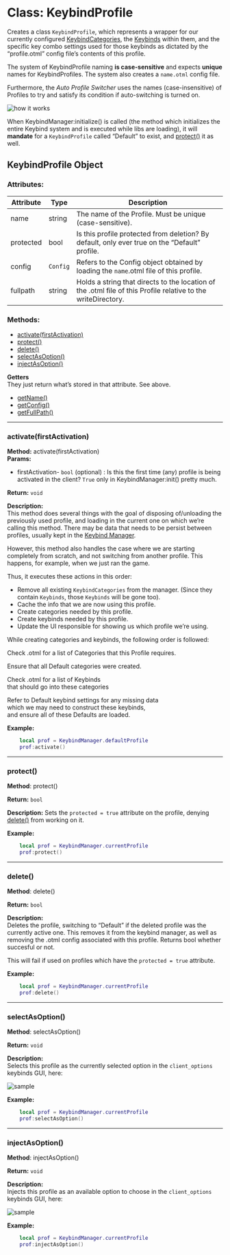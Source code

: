 ﻿# Class: KeybindProfile

Creates a class `KeybindProfile`, which represents a wrapper for our currently configured [KeybindCategories](Keybind-Category), the [Keybinds](Keybind) within them, and the specific key combo settings used for those keybinds as dictated by the “profile.otml” config file’s contents of this profile.

The system of KeybindProfile naming **is case-sensitive** and expects **unique** names for KeybindProfiles. The system also creates a `name.otml` config file.

Furthermore, the _Auto Profile Switcher_ uses the names (case-insensitive) of Profiles to try and satisfy its condition if auto-switching is turned on.  

![how it works](https://i.imgur.com/BiCPTbl.png)

When KeybindManager:initialize() is called (the method which initializes the entire Keybind system and is executed while libs are loading), it will **mandate** for a `KeybindProfile` called “Default” to exist, and [protect()](#protect) it as well.

## KeybindProfile Object

### Attributes:

| Attribute | Type | Description |
| -- | -- | -- |
| name | string | The name of the Profile. Must be unique (case-sensitive).
| protected | bool | Is this profile protected from deletion? By default, only ever true on the “Default” profile.
|config|`Config`|Refers to the Config object obtained by loading the `name`.otml file of this profile.
|fullpath|string|Holds a string that directs to the location of the .otml file of this Profile relative to the writeDirectory.

### Methods:

-   [activate(firstActivation)](#activatefirstactivation)
-   [protect()](#protect)
-   [delete()](#delete)
-   [selectAsOption()](#selectasoption)
-   [injectAsOption()](#injectasoption)

**Getters**  
They just return what’s stored in that attribute. See above.

-   [getName()](#getname)
-   [getConfig()](#getconfig)
-   [getFullPath()](#getfullpath)

----------

### activate(firstActivation)

**Method:** activate(firstActivation)  
**Params:**

-   firstActivation- `bool` (optional) : Is this the first time (any) profile is being activated in the client? `True` only in KeybindManager:init() pretty much.

**Return:** `void`

**Description:**  
This method does several things with the goal of disposing of/unloading the previously used profile, and loading in the current one on which we’re calling this method. There may be data that needs to be persist between profiles, usually kept in the [Keybind Manager](Keybind-Manager).

However, this method also handles the case where we are starting completely from scratch, and not switching from another profile. This happens, for example, when we just ran the game.

Thus, it executes these actions in this order:

-   Remove all existing `KeybindCategories` from the manager. (Since they contain `Keybinds`, those `Keybinds` will be gone too).
-   Cache the info that we are now using this profile.
-   Create categories needed by this profile.
-   Create keybinds needed by this profile.
-   Update the UI responsible for showing us which profile we’re using.

While creating categories and keybinds, the following order is followed:

Check .otml for a list of Categories that this Profile requires.

Ensure that all Default categories were created.

Check .otml for a list of Keybinds  
that should go into these categories

Refer to Default keybind settings for any missing data  
which we may need to construct these keybinds,  
and ensure all of these Defaults are loaded.

**Example:**

```lua
	local prof = KeybindManager.defaultProfile
	prof:activate()

```

----------

### protect()

**Method**: protect()

**Return:** `bool`

**Description:** Sets the `protected = true` attribute on the profile, denying [delete()](#delete) from working on it.

**Example:**

```lua
	local prof = KeybindManager.currentProfile
	prof:protect()

```

----------

### delete()

**Method**: delete()

**Return:** `bool`

**Description:**  
Deletes the profile, switching to “Default” if the deleted profile was the currently active one. This removes it from the keybind manager, as well as removing the .otml config associated with this profile. Returns bool whether succesful or not.

This will fail if used on profiles which have the `protected = true` attribute.

**Example:**

```lua
	local prof = KeybindManager.currentProfile
	prof:delete()

```

----------

### selectAsOption()

**Method**: selectAsOption()

**Return:** `void`

**Description:**  
Selects this profile as the currently selected option in the `client_options` keybinds GUI, here:

![sample](https://i.imgur.com/pN9yW5p.png)

**Example:**

```lua
	local prof = KeybindManager.currentProfile
	prof:selectAsOption()

```

----------

### injectAsOption()

**Method**: injectAsOption()

**Return:** `void`

**Description:**  
Injects this profile as an available option to choose in the `client_options` keybinds GUI, here:

![sample](https://i.imgur.com/b3W14qM.png)

**Example:**

```lua
	local prof = KeybindManager.currentProfile
	prof:injectAsOption()

```
